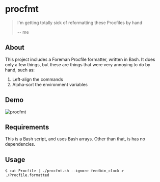 # procfmt

> I'm getting totally sick of reformatting these Procfiles by hand
>
> -- me

## About

This project includes a Foreman Procfile formatter, written in Bash. It
does only a few things, but these are things that were very annoying to
do by hand, such as:

1. Left-align the commands
2. Alpha-sort the environment variables

## Demo

![procfmt](https://user-images.githubusercontent.com/884507/208982771-79110bac-0e5b-4764-980d-27310c4a48b9.gif)

## Requirements

This is a Bash script, and uses Bash arrays. Other than that, is has no
dependencies.

## Usage

```shell
$ cat Procfile | ./procfmt.sh --ignore feedbin_clock > ./Procfile.formatted
```
